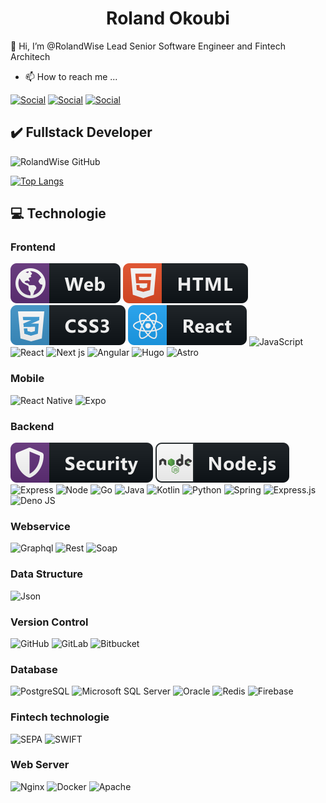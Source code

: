 <center><h1>Roland Okoubi</h1></center>

<p>👋 Hi, I’m @RolandWise Lead Senior Software Engineer and Fintech Architech</p>

- 📫 How to reach me ...

[![Social](https://img.shields.io/badge/Microsoft_Outlook-0078D4?style=for-the-badge&logo=microsoft-outlook&logoColor=white)](mailto:rolandokoubi@hotmail.com)
[![Social](https://img.shields.io/badge/LinkedIn-0077B5?style=for-the-badge&logo=linkedin&logoColor=white)](https://www.linkedin.com/in/roland-michel-okoubi-981345b0/)
[![Social](https://img.shields.io/badge/WhatsApp-25D366?style=for-the-badge&logo=whatsapp&logoColor=white)](https://wa.me/2250102676300)


<h2>✔️ Fullstack Developer </h2> 

![RolandWise GitHub](https://github-readme-stats.vercel.app/api?username=RolandWise&show_icons=true&theme=dark&card_width=446)

[![Top Langs](https://github-readme-stats.vercel.app/api/top-langs/?username=RolandWise&layout=compact&theme=dark&card_width=446)](https://github.com/RolandWise/github-readme-stats)


<h2>💻 Technologie </h2>



<h3> Frontend </h3>

![Tec](./assets/icons/web.svg)
![Tec](./assets/icons/html.svg)
![Tec](./assets/icons/css.svg)
![Tec](./assets/icons/react.svg)
![JavaScript](https://img.shields.io/badge/javascript-%23323330.svg?logo=javascript&logoColor=%23F7DF1E&style=for-the-badge) 
![React](	https://img.shields.io/badge/React-20232A?style=for-the-badge&logo=react&logoColor=61DAFB)
![Next js](https://img.shields.io/badge/next-494a49?style=for-the-badge&logo=next.js&logoColor=white)
![Angular](https://img.shields.io/badge/angular-c40606?style=for-the-badge&logo=angular&logoColor=white)
![Hugo](https://img.shields.io/badge/HUGO-%23df1690.svg?logo=hugo&logoColor=white&style=for-the-badge)
![Astro](https://img.shields.io/badge/ASTRO-%23ff6200.svg?logo=astro&logoColor=white&style=for-the-badge)


<h3> Mobile </h3>

![React Native](https://img.shields.io/badge/react_native-%2320232a.svg?logo=react&logoColor=%2361DAFB&style=for-the-badge) 
![Expo](https://img.shields.io/badge/expo-1C1E24?logo=expo&logoColor=#D04A37&style=for-the-badge) 

<h3> Backend </h3>

![Tec](./assets/icons/security.svg)
![Tec](./assets/icons/nodejs.svg)
![Express](https://img.shields.io/badge/Express.js-000000?style=for-the-badge&logo=express&logoColor=white)
![Node](https://img.shields.io/badge/Node.js-339933?style=for-the-badge&logo=nodedotjs&logoColor=white)
![Go](https://img.shields.io/badge/go-498ede?style=for-the-badge&logo=go&logoColor=white)
![Java](https://img.shields.io/badge/java-b33232?style=for-the-badge&logo=java&logoColor=white)
![Kotlin](https://img.shields.io/badge/kotlin-%2319191c.svg?logo=kotlin&logoColor=white&style=for-the-badge)
![Python](https://img.shields.io/badge/python-3670A0?logo=python&logoColor=ffdd54&style=for-the-badge) 
![Spring](https://img.shields.io/badge/spring-%236DB33F.svg?logo=spring&logoColor=white&style=for-the-badge)
![Express.js](https://img.shields.io/badge/express.js-%23404d59.svg?logo=express&logoColor=%2361DAFB&style=for-the-badge)
![Deno JS](https://img.shields.io/badge/deno%20js-000000?logo=deno&logoColor=white&style=for-the-badge) 



<h3> Webservice </h3>

![Graphql](https://img.shields.io/badge/graphql-b02c9e?style=for-the-badge&logo=graphql&logoColor=white)
![Rest](https://img.shields.io/badge/rest-%232B2F33.svg?style=for-the-badge&logo=rest&logoColor=white)
![Soap](https://img.shields.io/badge/soap-%23F05033.svg?style=for-the-badge&logo=soap&logoColor=white)


<h3> Data Structure </h3>

![Json](https://img.shields.io/badge/json-383838?style=for-the-badge&logo=json&logoColor=white)





<h3> Version Control </h3>

![GitHub](https://img.shields.io/badge/github-%23121011.svg?logo=github&logoColor=white&style=for-the-badge) 
![GitLab](https://img.shields.io/badge/gitlab-%23181717.svg?logo=gitlab&logoColor=white&style=for-the-badge)
![Bitbucket](https://img.shields.io/badge/bitbucket-%230047B3.svg?logo=bitbucket&logoColor=white&style=for-the-badge) 


<h3> Database </h3>

![PostgreSQL](https://img.shields.io/badge/PostgreSQL-316192?style=for-the-badge&logo=postgresql&logoColor=white)
![Microsoft SQL Server](https://img.shields.io/badge/Microsoft%20SQL%20Sever-CC2927?logo=microsoft%20sql%20server&logoColor=white&style=for-the-badge) 
![Oracle](https://img.shields.io/badge/Oracle-d6091a?style=for-the-badge&logo=oracle&logoColor=white)
![Redis](https://img.shields.io/badge/redis-bd1e02?style=for-the-badge&logo=redis&logoColor=white)
![Firebase](https://img.shields.io/badge/firebase-e3860b?style=for-the-badge&logo=firebase&logoColor=white)


<h3> Fintech technologie </h3>

![SEPA](https://img.icons8.com/fluency/32/000000/sepa.png)
![SWIFT](https://img.icons8.com/color/32/000000/swift-payment-system.png)

<h3> Web Server </h3>

![Nginx](https://img.shields.io/badge/nginx-%23009639.svg?style=for-the-badge&logo=nginx&logoColor=white)
![Docker](https://img.shields.io/badge/docker-045dbd?style=for-the-badge&logo=docker&logoColor=white)
![Apache](https://img.shields.io/badge/apache-a11b03?style=for-the-badge&logo=apache&logoColor=white)


<!--

- 👀 I’m interested in ...
- 🌱 I’m currently learning ...
- 💞️ I’m looking to collaborate on ...





<p> Actuellement développeur Fullstack et passionné de technologie, je me concentre sur l'apprentissage des outils de développement d'applications web, mobiles et API, ainsi que sur les bonnes pratiques de programmation et de gestion de projet. </p>





![Swagger](https://img.shields.io/badge/-Swagger-%23Clojure?style=for-the-badge&logo=swagger&logoColor=white)

![Jira](https://img.shields.io/badge/jira-%230A0FFF.svg?style=for-the-badge&logo=jira&logoColor=white)

![Postman](https://img.shields.io/badge/Postman-FF6C37?style=for-the-badge&logo=postman&logoColor=white)

![Ansible](https://img.shields.io/badge/ansible-%231A1918.svg?style=for-the-badge&logo=ansible&logoColor=white)


![Babel](https://img.shields.io/badge/Babel-F9DC3e?style=for-the-badge&logo=babel&logoColor=black)

OS
![Windows](https://img.shields.io/badge/Windows-0078D6?style=for-the-badge&logo=windows&logoColor=white)

![Debian](https://img.shields.io/badge/Debian-D70A53?style=for-the-badge&logo=debian&logoColor=white)

![Cent OS](https://img.shields.io/badge/cent%20os-002260?style=for-the-badge&logo=centos&logoColor=F0F0F0)

![Red Hat](https://img.shields.io/badge/Red%20Hat-EE0000?style=for-the-badge&logo=redhat&logoColor=white)

![Mac OS](https://img.shields.io/badge/mac%20os-000000?style=for-the-badge&logo=macos&logoColor=F0F0F0)

![IOS](https://img.shields.io/badge/iOS-000000?style=for-the-badge&logo=ios&logoColor=white)



<h3> Framework & Libraries </h3>
![Tec](./assets/icons/vue.svg)
![Tec](./assets/icons/javascript.svg)


<h3> Mobile </h3>
![Tec](./assets/icons/react-native.svg)
![Tec](./assets/icons/mobile.svg)
![Tec](./assets/icons/dart.svg)
![Tec](./assets/icons/flutter.svg)


![Tec](./assets/icons/spring.svg)
![Tec](./assets/icons/python.svg)
<h3> Infra </h3>
![Tec](./assets/icons/cloud.svg)
![Tec](./assets/icons/docker.svg)
![Tec](./assets/icons/aws.svg)
<br/>
-->

<!---
RolandWise/RolandWise is a ✨ special ✨ repository because its `README.md` (this file) appears on your GitHub profile.
You can click the Preview link to take a look at your changes.
--->
